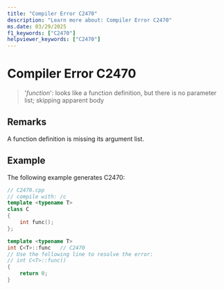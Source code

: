 ```yaml
---
title: "Compiler Error C2470"
description: "Learn more about: Compiler Error C2470"
ms.date: 03/29/2025
f1_keywords: ["C2470"]
helpviewer_keywords: ["C2470"]
---
```

# Compiler Error C2470

> '*function*': looks like a function definition, but there is no parameter list; skipping apparent body

## Remarks

A function definition is missing its argument list.

## Example

The following example generates C2470:

```cpp
// C2470.cpp
// compile with: /c
template <typename T>
class C
{
    int func();
};

template <typename T>
int C<T>::func   // C2470
// Use the following line to resolve the error:
// int C<T>::func()
{
    return 0;
}
```
